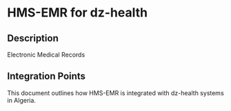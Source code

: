 # HMS-EMR for dz-health

## Description

Electronic Medical Records

## Integration Points

This document outlines how HMS-EMR is integrated with dz-health systems in Algeria.
